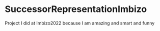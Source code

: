 # SuccessorRepresentationImbizo

Project I did at Imbizo2022 because I am amazing and smart and funny 
